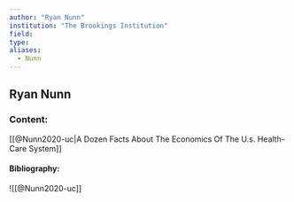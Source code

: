 ```yaml
---
author: "Ryan Nunn"
institution: "The Brookings Institution"
field:
type:
aliases:
  - Nunn
---
```


## Ryan Nunn

### Content:
[[@Nunn2020-uc|A Dozen Facts About The Economics Of The U.s. Health-Care System]]

#### Bibliography:

![[@Nunn2020-uc]]